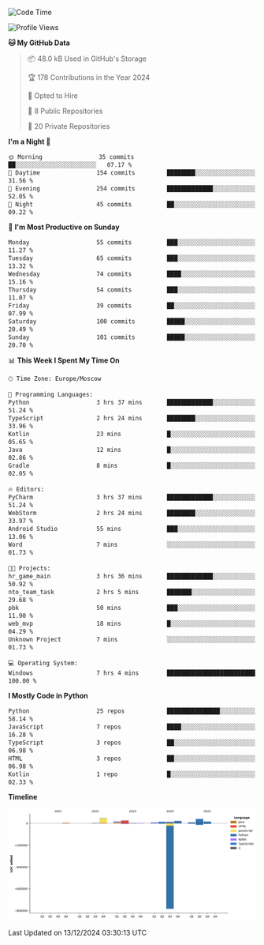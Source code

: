 <!--START_SECTION:waka-->
![Code Time](http://img.shields.io/badge/Code%20Time-564%20hrs%2053%20mins-blue)

![Profile Views](http://img.shields.io/badge/Profile%20Views-1-blue)

**🐱 My GitHub Data** 

> 📦 48.0 kB Used in GitHub's Storage 
 > 
> 🏆 178 Contributions in the Year 2024
 > 
> 💼 Opted to Hire
 > 
> 📜 8 Public Repositories 
 > 
> 🔑 20 Private Repositories 
 > 
**I'm a Night 🦉** 

```text
🌞 Morning                35 commits          ██░░░░░░░░░░░░░░░░░░░░░░░   07.17 % 
🌆 Daytime                154 commits         ████████░░░░░░░░░░░░░░░░░   31.56 % 
🌃 Evening                254 commits         █████████████░░░░░░░░░░░░   52.05 % 
🌙 Night                  45 commits          ██░░░░░░░░░░░░░░░░░░░░░░░   09.22 % 
```
📅 **I'm Most Productive on Sunday** 

```text
Monday                   55 commits          ███░░░░░░░░░░░░░░░░░░░░░░   11.27 % 
Tuesday                  65 commits          ███░░░░░░░░░░░░░░░░░░░░░░   13.32 % 
Wednesday                74 commits          ████░░░░░░░░░░░░░░░░░░░░░   15.16 % 
Thursday                 54 commits          ███░░░░░░░░░░░░░░░░░░░░░░   11.07 % 
Friday                   39 commits          ██░░░░░░░░░░░░░░░░░░░░░░░   07.99 % 
Saturday                 100 commits         █████░░░░░░░░░░░░░░░░░░░░   20.49 % 
Sunday                   101 commits         █████░░░░░░░░░░░░░░░░░░░░   20.70 % 
```


📊 **This Week I Spent My Time On** 

```text
🕑︎ Time Zone: Europe/Moscow

💬 Programming Languages: 
Python                   3 hrs 37 mins       █████████████░░░░░░░░░░░░   51.24 % 
TypeScript               2 hrs 24 mins       ████████░░░░░░░░░░░░░░░░░   33.96 % 
Kotlin                   23 mins             █░░░░░░░░░░░░░░░░░░░░░░░░   05.65 % 
Java                     12 mins             █░░░░░░░░░░░░░░░░░░░░░░░░   02.86 % 
Gradle                   8 mins              █░░░░░░░░░░░░░░░░░░░░░░░░   02.05 % 

🔥 Editors: 
PyCharm                  3 hrs 37 mins       █████████████░░░░░░░░░░░░   51.24 % 
WebStorm                 2 hrs 24 mins       ████████░░░░░░░░░░░░░░░░░   33.97 % 
Android Studio           55 mins             ███░░░░░░░░░░░░░░░░░░░░░░   13.06 % 
Word                     7 mins              ░░░░░░░░░░░░░░░░░░░░░░░░░   01.73 % 

🐱‍💻 Projects: 
hr_game_main             3 hrs 36 mins       █████████████░░░░░░░░░░░░   50.92 % 
nto_team_task            2 hrs 5 mins        ███████░░░░░░░░░░░░░░░░░░   29.68 % 
pbk                      50 mins             ███░░░░░░░░░░░░░░░░░░░░░░   11.90 % 
web_mvp                  18 mins             █░░░░░░░░░░░░░░░░░░░░░░░░   04.29 % 
Unknown Project          7 mins              ░░░░░░░░░░░░░░░░░░░░░░░░░   01.73 % 

💻 Operating System: 
Windows                  7 hrs 4 mins        █████████████████████████   100.00 % 
```

**I Mostly Code in Python** 

```text
Python                   25 repos            ███████████████░░░░░░░░░░   58.14 % 
JavaScript               7 repos             ████░░░░░░░░░░░░░░░░░░░░░   16.28 % 
TypeScript               3 repos             ██░░░░░░░░░░░░░░░░░░░░░░░   06.98 % 
HTML                     3 repos             ██░░░░░░░░░░░░░░░░░░░░░░░   06.98 % 
Kotlin                   1 repo              █░░░░░░░░░░░░░░░░░░░░░░░░   02.33 % 
```



**Timeline**

![Lines of Code chart](https://raw.githubusercontent.com/adlemx/adlemx/main/assets/bar_graph.png)


 Last Updated on 13/12/2024 03:30:13 UTC
<!--END_SECTION:waka-->
